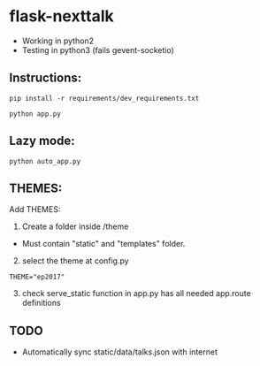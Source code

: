 # flask-nexttalk
- Working in python2
- Testing in python3 (fails gevent-socketio)

Instructions:
------
```
pip install -r requirements/dev_requirements.txt
```
```
python app.py
```

Lazy mode:
------

```
python auto_app.py
```

THEMES:
-------

Add THEMES:
1. Create a folder inside /theme
  - Must contain "static" and "templates" folder.
2. select the theme at config.py
```
THEME="ep2017"
```
3. check serve_static function in app.py has all needed app.route definitions

TODO
------
- Automatically sync static/data/talks.json with internet
